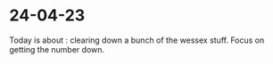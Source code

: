 # 24-04-23

Today is about :
clearing down a bunch of the wessex stuff. Focus on getting the number down.
